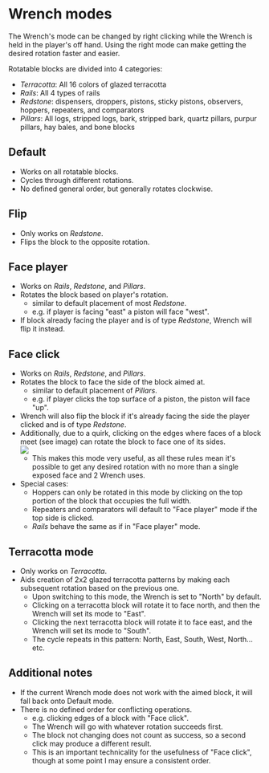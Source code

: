# Wrench modes

The Wrench's mode can be changed by right clicking while the Wrench is held in the player's off hand.
Using the right mode can make getting the desired rotation faster and easier.

Rotatable blocks are divided into 4 categories:
* *Terracotta*: All 16 colors of glazed terracotta
* *Rails*: All 4 types of rails
* *Redstone*: dispensers, droppers, pistons, sticky pistons, observers, hoppers, repeaters, and comparators
* *Pillars*: All logs, stripped logs, bark, stripped bark, quartz pillars, purpur pillars, hay bales, and bone blocks

## Default
* Works on all rotatable blocks.
* Cycles through different rotations.
* No defined general order, but generally rotates clockwise.

## Flip
* Only works on *Redstone*.
* Flips the block to the opposite rotation.

## Face player
* Works on *Rails*, *Redstone*, and *Pillars*.
* Rotates the block based on player's rotation.
  * similar to default placement of most *Redstone*.
  * e.g. if player is facing "east" a piston will face "west".
* If block already facing the player and is of type *Redstone*, Wrench will flip it instead.

## Face click
* Works on *Rails*, *Redstone*, and *Pillars*.
* Rotates the block to face the side of the block aimed at.
  * similar to default placement of *Pillars*.
  * e.g. if player clicks the top surface of a piston, the piston will face "up".
* Wrench will also flip the block if it's already facing the side the player clicked and is of type *Redstone*.
* Additionally, due to a quirk, clicking on the edges where faces of a block meet (see image)
  can rotate the block to face one of its sides.  
  ![](https://cdn.discordapp.com/attachments/486629788778496017/538021749657174017/unknown.png)
  * This makes this mode very useful, as all these rules mean it's possible to get any desired rotation 
    with no more than a single exposed face and 2 Wrench uses.
* Special cases:
  * Hoppers can only be rotated in this mode by clicking on the top portion of the block that occupies the full width.
  * Repeaters and comparators will default to "Face player" mode if the top side is clicked.
  * *Rails* behave the same as if in "Face player" mode.

## Terracotta mode
* Only works on *Terracotta*.
* Aids creation of 2x2 glazed terracotta patterns by making each subsequent rotation based on the previous one.
  * Upon switching to this mode, the Wrench is set to "North" by default.
  * Clicking on a terracotta block will rotate it to face north, and then the Wrench will set its mode to "East".
  * Clicking the next terracotta block will rotate it to face east, and the Wrench will set its mode to "South".
  * The cycle repeats in this pattern: North, East, South, West, North... etc.

## Additional notes
* If the current Wrench mode does not work with the aimed block, it will fall back onto Default mode.
* There is no defined order for conflicting operations.
  * e.g. clicking edges of a block with "Face click".
  * The Wrench will go with whatever rotation succeeds first.
  * The block not changing does not count as success, so a second click may produce a different result.
  * This is an important technicality for the usefulness of "Face click", though at some point I may ensure a consistent order.
